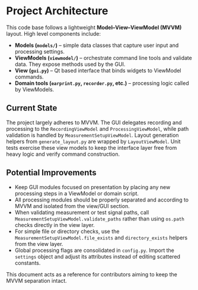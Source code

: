 # Project Architecture

This code base follows a lightweight **Model–View–ViewModel (MVVM)** layout. High level components include:

- **Models (`models/`)** – simple data classes that capture user input and processing settings.
- **ViewModels (`viewmodel/`)** – orchestrate command line tools and validate data. They expose methods used by the GUI.
- **View (`gui.py`)** – Qt based interface that binds widgets to ViewModel commands.
- **Domain tools (`earprint.py`, `recorder.py`, etc.)** – processing logic called by ViewModels.

## Current State

The project largely adheres to MVVM. The GUI delegates recording and processing to the `RecordingViewModel` and `ProcessingViewModel`, while path validation is handled by `MeasurementSetupViewModel`. Layout generation helpers from `generate_layout.py` are wrapped by `LayoutViewModel`. Unit tests exercise these view models to keep the interface layer free from heavy logic and verify command construction.

## Potential Improvements

- Keep GUI modules focused on presentation by placing any new processing steps in a ViewModel or domain script.
- All processing modules should be properly separated and according to MVVM and isolated from the view/GUI section.
- When validating measurement or test signal paths, call
  `MeasurementSetupViewModel.validate_paths` rather than using `os.path`
  checks directly in the view layer.
- For simple file or directory checks, use the
  `MeasurementSetupViewModel.file_exists` and `directory_exists` helpers
  from the view layer.
- Global processing flags are consolidated in `config.py`. Import the
  `settings` object and adjust its attributes instead of editing scattered
  constants.
  
This document acts as a reference for contributors aiming to keep the MVVM separation intact.
